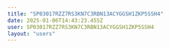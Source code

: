 ```yaml
---
title: "SP03017RZZ7RS3KN7C3RBN13ACYGGSH1ZKP5SSH4"
date: 2025-01-06T14:43:23.455Z
user: SP03017RZZ7RS3KN7C3RBN13ACYGGSH1ZKP5SSH4
layout: "users"
---
```

    